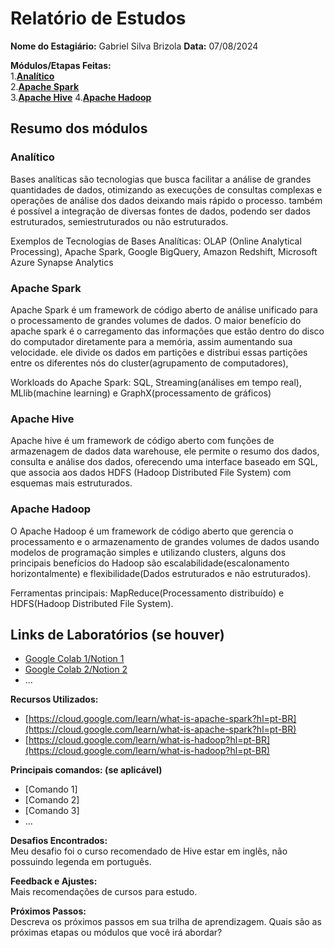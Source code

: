 # Relatório de Estudos

**Nome do Estagiário:** Gabriel Silva Brizola
**Data:** 07/08/2024

**Módulos/Etapas Feitas:**   
1.[**Analítico**](#analitico)  
2.[**Apache Spark**](#spark)  
3.[**Apache Hive**](#hive)
4.[**Apache Hadoop**](#hadoop)

## Resumo dos módulos 

### Analítico <a id = "analitico"></a>
Bases analíticas são tecnologias que busca facilitar a análise de grandes quantidades de dados, otimizando as execuções de consultas complexas e operações de análise dos dados deixando mais rápido o processo. também é possível a integração de diversas fontes de dados, podendo ser dados estruturados, semiestruturados ou não estruturados.

Exemplos de Tecnologias de Bases Analíticas: OLAP (Online Analytical Processing), Apache Spark, Google BigQuery, Amazon Redshift, Microsoft Azure Synapse Analytics

### Apache Spark <a id = "spark"> </a>
Apache Spark é um framework de código aberto de análise unificado para o processamento de grandes volumes de dados. O maior benefício do apache spark é o carregamento das informações que estão dentro do disco do computador diretamente para a memória, assim aumentando sua velocidade. ele divide os dados em partições e distribui essas partições entre os diferentes nós do cluster(agrupamento de computadores),

Workloads do Apache Spark: SQL, Streaming(análises em tempo real), MLlib(machine learning) e GraphX(processamento de gráficos)

### Apache Hive <a id = "hive"> </a>
Apache hive é um framework de código aberto com funções de armazenagem de dados data warehouse, ele permite o resumo dos dados, consulta e análise dos dados, oferecendo uma interface baseado em SQL, que associa aos dados HDFS (Hadoop Distributed File System) com esquemas mais estruturados.

### Apache Hadoop <a id = "hadoop"> </a>
O Apache Hadoop é um framework de código aberto que gerencia o processamento e o armazenamento de grandes volumes de dados usando modelos de programação simples e utilizando clusters, alguns dos principais benefícios do Hadoop são escalabilidade(escalonamento horizontalmente) e flexibilidade(Dados estruturados e não estruturados).

Ferramentas principais: MapReduce(Processamento distribuído) e HDFS(Hadoop Distributed File System).

## Links de Laboratórios (se houver)

- [Google Colab 1/Notion 1](URL_do_Lab_1)
- [Google Colab 2/Notion 2](URL_do_Lab_2)
- ...

**Recursos Utilizados:**  
- [https://cloud.google.com/learn/what-is-apache-spark?hl=pt-BR](https://cloud.google.com/learn/what-is-apache-spark?hl=pt-BR)
- [https://cloud.google.com/learn/what-is-hadoop?hl=pt-BR](https://cloud.google.com/learn/what-is-hadoop?hl=pt-BR)


**Principais comandos: (se aplicável)**  
- [Comando 1]
- [Comando 2]
- [Comando 3]
- ...

**Desafios Encontrados:**  
Meu desafio foi o curso recomendado de Hive estar em inglês, não possuindo legenda em português.

**Feedback e Ajustes:**  
Mais recomendações de cursos para estudo.

**Próximos Passos:**  
Descreva os próximos passos em sua trilha de aprendizagem. Quais são as próximas etapas ou módulos que você irá abordar?